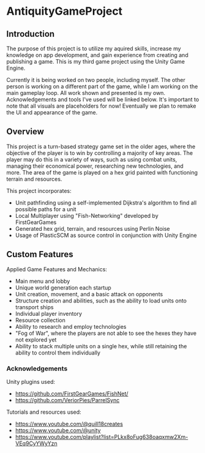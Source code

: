 # AntiquityGameProject

## Introduction
The purpose of this project is to utilize my aquired skills, increase my knowledge on app development, and gain experience from creating and publishing a game. This is my third game project using the Unity Game Engine. 

Currently it is being worked on two people, including myself. The other person is working on a different part of the game, while I am working on the main gameplay loop. All work shown and presented is my own. Acknowledgements and tools I've used will be linked below. It's important to note that all visuals are placeholders for now! Eventually we plan to remake the UI and appearance of the game.

## Overview

This project is a turn-based strategy game set in the older ages, where the objective of the player is to win by controlling a majority of key areas. The player may do this in a variety of ways, such as using combat units, managing their economical power, researching new technologies, and more. The area of the game is played on a hex grid painted with functioning terrain and resources.

This project incorporates:
  - Unit pathfinding using a self-implemented Dijkstra's algorithm to find all possible paths for a unit
  - Local Multiplayer using "Fish-Networking" developed by FirstGearGames
  - Generated hex grid, terrain, and resources using Perlin Noise
  - Usage of PlasticSCM as source control in conjunction with Unity Engine

## Custom Features

Applied Game Features and Mechanics:

- Main menu and lobby
- Unique world generation each startup
- Unit creation, movement, and a basic attack on opponents
- Structure creation and abilities, such as the ability to load units onto transport ships
- Individual player inventory
- Resource collection
- Ability to research and employ technologies
- "Fog of War", where the players are not able to see the hexes they have not explored yet
- Ability to stack multiple units on a single hex, while still retaining the ability to control them individually

### Acknowledgements

Unity plugins used:
- https://github.com/FirstGearGames/FishNet/
- https://github.com/VeriorPies/ParrelSync

Tutorials and resources used:
- https://www.youtube.com/@quill18creates
- https://www.youtube.com/@unity
- https://www.youtube.com/playlist?list=PLkx8oFug638oaqxmw2Xm-VEq9CyYWyYzn

